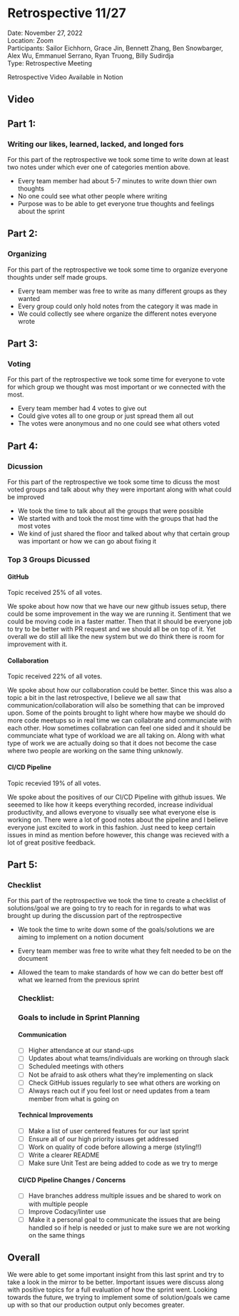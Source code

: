 # Retrospective 11/27

Date: November 27, 2022 <br>
Location: Zoom <br>
Participants:
Sailor Eichhorn, Grace Jin, Bennett Zhang, Ben Snowbarger, Alex Wu, Emmanuel Serrano, Ryan Truong, Billy Sudirdja <br>
Type: Retrospective Meeting <br>

Retrospective Video Available in Notion

## Video

## Part 1:
### Writing our likes, learned, lacked, and longed fors
For this part of the reptrospective we took some time to write down at least two notes under which ever one of categories mention above. 

- Every team member had about 5-7 minutes to write down thier own thoughts
- No one could see what other people where writing
- Purpose was to be able to get everyone true thoughts and feelings about the sprint
  
## Part 2:
### Organizing
For this part of the reptrospective we took some time to organize everyone thoughts under self made groups. 

- Every team member was free to write as many different groups as they wanted
- Every group could only hold notes from the category it was made in
- We could collectly see where organize the different notes everyone wrote 

## Part 3:
### Voting
For this part of the reptrospective we took some time for everyone to vote for which group we thought was most important or we connected with the most.

- Every team member had 4 votes to give out
- Could give votes all to one group or just spread them all out
- The votes were anonymous and no one could see what others voted

## Part 4: 
### Dicussion
For this part of the reptrospective we took some time to dicuss the most voted groups and talk about why they were important along with what could be improved

- We took the time to talk about all the groups that were possible
- We started with and took the most time with the groups that had the most votes
- We kind of just shared the floor and talked about why that certain group was important or how we can go about fixing it

### Top 3 Groups Dicussed

#### GitHub
Topic received 25% of all votes.<br>

We spoke about how now that we have our new github issues setup, there could be some improvement in the way we are running it. Sentiment that we could be moving code in a faster matter. Then that it should be everyone job to try to be better with PR request and we should all be on top of it. Yet overall we do still all like the new system but we do think there is room for improvement with it.

#### Collaboration
Topic received 22% of all votes.<br> 

We spoke about how our collaboration could be better. Since this was also a topic a bit in the last retrospective, I believe we all saw that communication/collaboration will also be something that can be improved upon. Some of the points brought to light where how maybe we should do more code meetups so in real time we can collabrate and communciate with each other. How sometimes collabration can feel one sided and it should be communciate what type of workload we are all taking on. Along with what type of work we are actually doing so that it does not become the case where two people are working on the same thing unknowly. 

#### CI/CD Pipeline
Topic recevied 19% of all votes.<br>

We spoke about the positives of our CI/CD Pipeline with github issues. We seeemed to like how it keeps everything recorded, increase individual productivity, and allows everyone to visually see what everyone else is working on. There were a lot of good notes about the pipeline and I believe everyone just excited to work in this fashion. Just need to keep certain issues in mind as mention before however, this change was recieved with a lot of great positive feedback.

  
## Part 5: 
### Checklist
For this part of the reptrospective we took the time to create a checklist of solutions/goal we are going to try to reach for in regards to what was brought up during the discussion part of the reptrospective

- We took the time to write down some of the goals/solutions we are aiming to implement on a notion document
- Every team member was free to write what they felt needed to be on the document
- Allowed the team to make standards of how we can do better best off what we learned from the previous sprint

    ### Checklist:

    ### Goals to include in Sprint Planning
    #### Communication

    - [ ]  Higher attendance at our stand-ups
    - [ ]  Updates about what teams/individuals are working on through slack
    - [ ]  Scheduled meetings with others
    - [ ]  Not be afraid to ask others what they’re implementing on slack
    - [ ]  Check GitHub issues regularly to see what others are working on
    - [ ]  Always reach out if you feel lost or need updates from a team member from what is going on

    #### Technical Improvements

    - [ ]  Make a list of user centered features for our last sprint
    - [ ]  Ensure all of our high priority issues get addressed
    - [ ]  Work on quality of code before allowing a merge (styling!!)
    - [ ]  Write a clearer README
    - [ ]  Make sure Unit Test are being added to code as we try to merge

    #### CI/CD Pipeline Changes / Concerns

    - [ ]  Have branches address multiple issues and be shared to work on with multiple people
    - [ ]  Improve Codacy/linter use
    - [ ]  Make it a personal goal to communicate the issues that are being handled so if help is needed or just to make sure we are not working on the same things
      
## Overall
We were able to get some important insight from this last sprint and try to take a look in the mirror to be better. Important issues were discuss along with positive topics for a full evaluation of how the sprint went. Looking towards the future, we trying to implement some of solution/goals we came up with so that our production output only becomes greater. 
